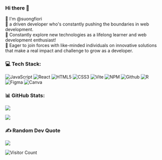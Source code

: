 ### Hi there 👋

👋 I'm @suongfiori<br>
:woman: a driven developer who's constantly pushing the boundaries in web development. <br>
🌱 Constantly explore new technologies as a lifelong learner and web development enthusiast! <br>
👯 Eager to join forces with like-minded individuals on innovative solutions that make a real impact and challenge to grow as a developer.

<!-- 👀 Passionate for crafting clean, efficient, and user-friendly web apps<br> -->
### 💻 Tech Stack:
![JavaScript](https://img.shields.io/badge/javascript-%23323330.svg?style=for-the-badge&logo=javascript&logoColor=%23F7DF1E) ![React](https://img.shields.io/badge/react-%2320232a.svg?style=for-the-badge&logo=react&logoColor=%2361DAFB) ![HTML5](https://img.shields.io/badge/html5-%23E34F26.svg?style=for-the-badge&logo=html5&logoColor=white) ![CSS3](https://img.shields.io/badge/css3-%231572B6.svg?style=for-the-badge&logo=css3&logoColor=white) ![Vite](https://img.shields.io/badge/vite-%23646CFF.svg?style=for-the-badge&logo=vite&logoColor=white)  ![NPM](https://img.shields.io/badge/NPM-%23000000.svg?style=for-the-badge&logo=npm&logoColor=white) ![Github](https://img.shields.io/badge/github-%23000000.svg?style=for-the-badge&logo=github&logoColor=white) ![R](https://img.shields.io/badge/r-%23276DC3.svg?style=for-the-badge&logo=r&logoColor=white) 	![Figma](https://img.shields.io/badge/figma-%23F24E1E.svg?style=for-the-badge&logo=figma&logoColor=white) ![Canva](https://img.shields.io/badge/Canva-%2300C4CC.svg?style=for-the-badge&logo=Canva&logoColor=white) 

<!--
**suongfiori/suongfiori** is a ✨ _special_ ✨ repository because its `README.md` (this file) appears on your GitHub profile.

Here are some ideas to get you started:


- 👯 I’m looking to collaborate on ...
- 🤔 I’m looking for help with ...
- 📫 How to reach me: ...
- 😄 Pronouns: ...
- ⚡ Fun fact: ...
-->


### 📊 GitHub Stats:

<!-- ![GitHub Stats](https://github-readme-stats.vercel.app/api?username=suongfiori&theme=radical) -->

![](https://github-readme-stats.vercel.app/api/top-langs/?username=suongfiori&hide_progress=true&theme=dark&hide_border=false&include_all_commits=false&count_private=false&layout=compact)

<!-- [![Anurag's GitHub stats](https://github-readme-stats.vercel.app/api?username=suongfiori)](https://github.com/suongfiori/github-readme-stats) -->

![](https://github-readme-streak-stats.herokuapp.com/?user=suongfiori&theme=dark&hide_border=false)<br/>

<!-- [![Top Langs](https://github-readme-stats.vercel.app/api/top-langs/?username=suongfiori&hide_progress=true)](https://github.com/suongfiori/github-readme-stats) -->


<!-- ![](https://github-readme-stats.vercel.app/api?username=suongfiori&theme=dark&hide_border=false&include_all_commits=false&count_private=false)<br/> -->

<!-- ![](https://github-profile-trophy.vercel.app/?username=suongfiori&theme=radical&no-frame=true&no-bg=false&margin-w=4) -->

### ✍️ Random Dev Quote
![](https://quotes-github-readme.vercel.app/api?type=horizontal&theme=radical)

![Visitor Count](https://profile-counter.glitch.me/{suongfiori}/count.svg)
